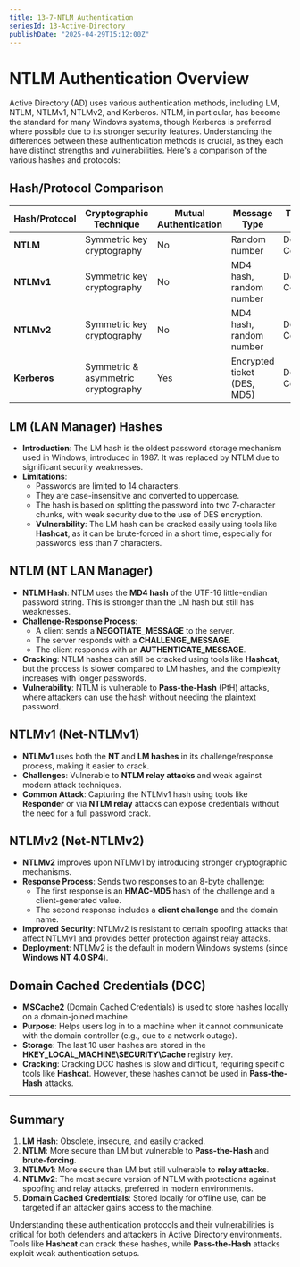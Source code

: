 ```yaml
---
title: 13-7-NTLM Authentication 
seriesId: 13-Active-Directory
publishDate: "2025-04-29T15:12:00Z"
---
```


# NTLM Authentication Overview

Active Directory (AD) uses various authentication methods, including LM, NTLM, NTLMv1, NTLMv2, and Kerberos. NTLM, in particular, has become the standard for many Windows systems, though Kerberos is preferred where possible due to its stronger security features. Understanding the differences between these authentication methods is crucial, as they each have distinct strengths and vulnerabilities. Here's a comparison of the various hashes and protocols:

## Hash/Protocol Comparison

| Hash/Protocol  | Cryptographic Technique   | Mutual Authentication | Message Type       | Trusted Third Party |
|----------------|----------------------------|-----------------------|--------------------|---------------------|
| **NTLM**       | Symmetric key cryptography  | No                    | Random number      | Domain Controller   |
| **NTLMv1**     | Symmetric key cryptography  | No                    | MD4 hash, random number | Domain Controller   |
| **NTLMv2**     | Symmetric key cryptography  | No                    | MD4 hash, random number | Domain Controller   |
| **Kerberos**   | Symmetric & asymmetric cryptography | Yes                | Encrypted ticket (DES, MD5) | Domain Controller/KDC |

## LM (LAN Manager) Hashes

- **Introduction**: The LM hash is the oldest password storage mechanism used in Windows, introduced in 1987. It was replaced by NTLM due to significant security weaknesses.
- **Limitations**: 
  - Passwords are limited to 14 characters.
  - They are case-insensitive and converted to uppercase.
  - The hash is based on splitting the password into two 7-character chunks, with weak security due to the use of DES encryption.
  - **Vulnerability**: The LM hash can be cracked easily using tools like **Hashcat**, as it can be brute-forced in a short time, especially for passwords less than 7 characters.

## NTLM (NT LAN Manager)

- **NTLM Hash**: NTLM uses the **MD4 hash** of the UTF-16 little-endian password string. This is stronger than the LM hash but still has weaknesses.
- **Challenge-Response Process**:
  - A client sends a **NEGOTIATE_MESSAGE** to the server.
  - The server responds with a **CHALLENGE_MESSAGE**.
  - The client responds with an **AUTHENTICATE_MESSAGE**.
- **Cracking**: NTLM hashes can still be cracked using tools like **Hashcat**, but the process is slower compared to LM hashes, and the complexity increases with longer passwords.
- **Vulnerability**: NTLM is vulnerable to **Pass-the-Hash** (PtH) attacks, where attackers can use the hash without needing the plaintext password.

## NTLMv1 (Net-NTLMv1)

- **NTLMv1** uses both the **NT** and **LM hashes** in its challenge/response process, making it easier to crack.
- **Challenges**: Vulnerable to **NTLM relay attacks** and weak against modern attack techniques.
- **Common Attack**: Capturing the NTLMv1 hash using tools like **Responder** or via **NTLM relay** attacks can expose credentials without the need for a full password crack.

## NTLMv2 (Net-NTLMv2)

- **NTLMv2** improves upon NTLMv1 by introducing stronger cryptographic mechanisms.
- **Response Process**: Sends two responses to an 8-byte challenge: 
  - The first response is an **HMAC-MD5** hash of the challenge and a client-generated value.
  - The second response includes a **client challenge** and the domain name.
- **Improved Security**: NTLMv2 is resistant to certain spoofing attacks that affect NTLMv1 and provides better protection against relay attacks.
- **Deployment**: NTLMv2 is the default in modern Windows systems (since **Windows NT 4.0 SP4**).

## Domain Cached Credentials (DCC)

- **MSCache2** (Domain Cached Credentials) is used to store hashes locally on a domain-joined machine.
- **Purpose**: Helps users log in to a machine when it cannot communicate with the domain controller (e.g., due to a network outage).
- **Storage**: The last 10 user hashes are stored in the **HKEY_LOCAL_MACHINE\SECURITY\Cache** registry key.
- **Cracking**: Cracking DCC hashes is slow and difficult, requiring specific tools like **Hashcat**. However, these hashes cannot be used in **Pass-the-Hash** attacks.

---

## Summary

1. **LM Hash**: Obsolete, insecure, and easily cracked.
2. **NTLM**: More secure than LM but vulnerable to **Pass-the-Hash** and **brute-forcing**.
3. **NTLMv1**: More secure than LM but still vulnerable to **relay attacks**.
4. **NTLMv2**: The most secure version of NTLM with protections against spoofing and relay attacks, preferred in modern environments.
5. **Domain Cached Credentials**: Stored locally for offline use, can be targeted if an attacker gains access to the machine.

Understanding these authentication protocols and their vulnerabilities is critical for both defenders and attackers in Active Directory environments. Tools like **Hashcat** can crack these hashes, while **Pass-the-Hash** attacks exploit weak authentication setups.
